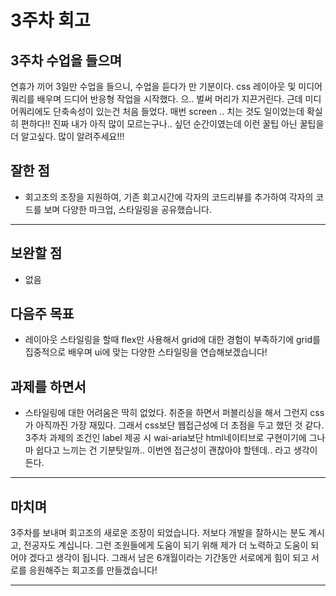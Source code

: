 <!-- 여기에 3주차 회고 내용을 작성해주세요 -->

# 3주차 회고

## 3주차 수업을 들으며

연휴가 끼어 3일만 수업을 들으니, 수업을 듣다가 만 기분이다. css 레이아웃 및 미디어쿼리를 배우며 드디어 반응형 작업을 시작했다. 으.. 벌써 머리가 지끈거린다. 근데 미디어쿼리에도 단축속성이 있는건 처음 들었다. 매번 screen .. 치는 것도 일이었는데 확실히 편하다!! 진짜 내가 아직 많이 모르는구나.. 싶던 순간이였는데 이런 꿀팁 아닌 꿀팁을 더 알고싶다. 많이 알려주세요!!!

## 잘한 점

- 회고조의 조장을 지원하여, 기존 회고시간에 각자의 코드리뷰를 추가하여 각자의 코드를 보며 다양한 마크업, 스타일링을 공유했습니다.

---

## 보완할 점

- 없음

## 다음주 목표

- 레이아웃 스타일링을 할때 flex만 사용해서 grid에 대한 경험이 부족하기에 grid를 집중적으로 배우며 ui에 맞는 다양한 스타일링을 연습해보겠습니다!

## 과제를 하면서

- 스타일링에 대한 어려움은 딱히 없었다. 취준을 하면서 퍼블리싱을 해서 그런지 css가 아직까진 가장 재밌다. 그래서 css보단 웹접근성에 더 초점을 두고 했던 것 같다. 3주차 과제의 조건인 label 제공 시 wai-aria보단 html네이티브로 구현이기에 그나마 쉽다고 느끼는 건 기분탓일까.. 이번엔 접근성이 괜찮아야 할텐데.. 라고 생각이 든다.

---

## 마치며

3주차를 보내며 회고조의 새로운 조장이 되었습니다. 저보다 개발을 잘하시는 분도 계시고, 전공자도 계십니다. 그런 조원들에게 도움이 되기 위해 제가 더 노력하고 도움이 되어야 겠다고 생각이 됩니다. 그래서 남은 6개월이라는 기간동안 서로에게 힘이 되고 서로를 응원해주는 회고조를 만들겠습니다!

---
